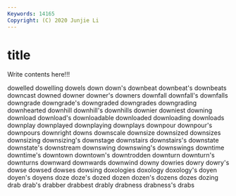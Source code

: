 ```yaml
---
Keywords: 14165
Copyright: (C) 2020 Junjie Li
---
```


# title

Write contents here!!!
 
dowelled 
dowelling 
dowels 
down 
down's 
downbeat 
downbeat's 
downbeats 
downcast
downed 
downer 
downer's 
downers 
downfall 
downfall's 
downfalls 
downgrade 
downgrade's 
downgraded
downgrades 
downgrading 
downhearted 
downhill 
downhill's 
downhills 
downier 
downiest 
downing 
download
download's 
downloadable 
downloaded 
downloading 
downloads 
downplay 
downplayed 
downplaying 
downplays 
downpour
downpour's 
downpours 
downright 
downs 
downscale 
downsize 
downsized 
downsizes 
downsizing 
downsizing's
downstage 
downstairs 
downstairs's 
downstate 
downstate's 
downstream 
downswing 
downswing's 
downswings 
downtime
downtime's 
downtown 
downtown's 
downtrodden 
downturn 
downturn's 
downturns 
downward 
downwards 
downwind
downy 
dowries 
dowry 
dowry's 
dowse 
dowsed 
dowses 
dowsing 
doxologies 
doxology
doxology's 
doyen 
doyen's 
doyens 
doze 
doze's 
dozed 
dozen 
dozen's 
dozens
dozes 
dozing 
drab 
drab's 
drabber 
drabbest 
drably 
drabness 
drabness's 
drabs
